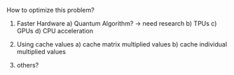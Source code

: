 How to optimize this problem?

1) Faster Hardware
    a) Quantum Algorithm? -> need research
    b) TPUs
    c) GPUs
    d) CPU acceleration

2) Using cache values
    a) cache matrix multiplied values
    b) cache individual multiplied values

3) others?
